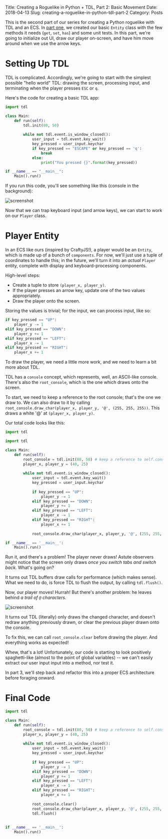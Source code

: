 Title: Creating a Roguelike in Python + TDL, Part 2: Basic Movement
Date: 2018-04-13
Slug: creating-a-roguelike-in-python-tdl-part-2
Category: Posts

This is the second part of our series for creating a Python roguelike with TDL and an ECS. In [part one]({filename}2018-04-11-roguelike-1-ecs.md), we created our basic `Entity` class with the few methods it needs (`get`, `set`, `has`) and some unit tests. In this part, we're going to initialize out UI, draw our player on-screen, and have him move around when we use the arrow keys.

# Setting Up TDL

TDL is complicated. Accordingly, we're going to start with the simplest possible "hello world" TDL: drawing the screen, processing input, and terminating when the player presses `ESC` or `q`.

Here's the code for creating a basic TDL app:

```Python
import tdl

class Main:
    def run(self):
        tdl.init(80, 50)
        
        while not tdl.event.is_window_closed():
            user_input = tdl.event.key_wait()
            key_pressed = user_input.keychar
            if key_pressed == "ESCAPE" or key_pressed == 'q':
                break
            else:
                print("You pressed {}".format(key_pressed))

if __name__ == "__main__":
    Main().run()
```

If you run this code, you'll see something like this (console in the background):

![screenshot](https://i.imgur.com/sVbghcT.png)

Now that we can trap keyboard input (and arrow keys), we can start to work on our `Player` class.

# Player Entity

In an ECS like ours (inspired by CraftyJS!), a player would be an `Entity`, which is made up of a bunch of `components`. For now, we'll just use a tuple of coordinates to handle this; in the future, we'll turn it into an *actual* `Player` entity, complete with display and keyboard-processing components.

High-level steps:

- Create a tuple to store `(player_x, player_y)`.
- If the player presses an arrow key, update one of the two values appropriately.
- Draw the player onto the screen.

Storing the values is trivial; for the input, we can process input, like so:

```Python
if key_pressed == "UP":
    player_y -= 1
elif key_pressed == "DOWN":
    player_y += 1
elif key_pressed == "LEFT":
    player_x -= 1
elif key_pressed == "RIGHT":
    player_x += 1
```

To draw the player, we need a little more work, and we need to learn a bit more about TDL.

TDL has a `console` concept, which represents, well, an ASCII-like console. There's also the `root_console`, which is the one which draws onto the screen.

To start, we need to keep a reference to the root console; that's the one we draw to. We can also draw to it by calling `root_console.draw_char(player_x, player_y, '@', (255, 255, 255))`. This draws a white '@' at `(player_x, player_y)`.

Our total code looks like this:

```Python
import tdl

import tdl

class Main:
    def run(self):
        root_console = tdl.init(80, 50) # keep a reference to self.console
        player_x, player_y = (40, 25)
        
        while not tdl.event.is_window_closed():
            user_input = tdl.event.key_wait()
            key_pressed = user_input.keychar
            
            if key_pressed == "UP":
                player_y -= 1
            elif key_pressed == "DOWN":
                player_y += 1
            elif key_pressed == "LEFT":
                player_x -= 1
            elif key_pressed == "RIGHT":
                player_x += 1
                
            root_console.draw_char(player_x, player_y, '@', (255, 255, 255))

if __name__ == '__main__':
    Main().run()
```

Run it, and there's a problem! The player never draws! Astute observers might notice that the screen only draws *once you switch tabs and switch back.* What's going on?

It turns out TDL buffers draw calls for performance (which makes sense). What we need to do, is force TDL to flush the output, by calling `tdl.flush()`.

Now, our player moves! Hurrah! But there's another problem: he leaves behind *a trail of `@` characters.* 

![screenshot](https://i.imgur.com/1jRw1e4.png)

It turns out TDL (literally) only draws the changed character, and doesn't redraw anything previously drawn, or clear the previous player drawn onto the console.

To fix this, we can call `root_console.clear` before drawing the player. And everything works as expected!

Whew, that's a lot! Unfortunately, our code is starting to look positively spaghetti-like (almost to the point of global variables) -- we can't easily extract our user input input into a method, nor test it.

In part 3, we'll step back and refactor this into a proper ECS architecture before foraging onward.

# Final Code

```Python
import tdl

class Main:
    def run(self):
        root_console = tdl.init(80, 50) # keep a reference to self.console
        player_x, player_y = (40, 25)
        
        while not tdl.event.is_window_closed():
            user_input = tdl.event.key_wait()
            key_pressed = user_input.keychar
            
            if key_pressed == "UP":
                player_y -= 1
            elif key_pressed == "DOWN":
                player_y += 1
            elif key_pressed == "LEFT":
                player_x -= 1
            elif key_pressed == "RIGHT":
                player_x += 1
                
            root_console.clear()
            root_console.draw_char(player_x, player_y, '@', (255, 255, 255))
            tdl.flush()
    
            
if __name__ == '__main__':
    Main().run()
```